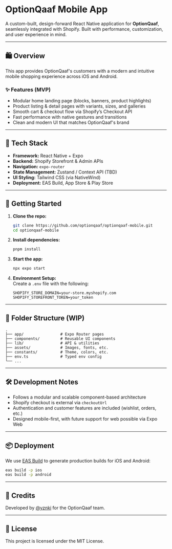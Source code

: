 # OptionQaaf Mobile App

A custom-built, design-forward React Native application for **OptionQaaf**, seamlessly integrated with Shopify. Built with performance, customization, and user experience in mind.

---

## 🛍️ Overview

This app provides OptionQaaf's customers with a modern and intuitive mobile shopping experience across iOS and Android.

### ✨ Features (MVP)

- Modular home landing page (blocks, banners, product highlights)
- Product listing & detail pages with variants, sizes, and galleries
- Smooth cart & checkout flow via Shopify’s Checkout API
- Fast performance with native gestures and transitions
- Clean and modern UI that matches OptionQaaf's brand

---

## 📱 Tech Stack

- **Framework:** React Native + Expo
- **Backend:** Shopify Storefront & Admin APIs
- **Navigation:** `expo-router`
- **State Management:** Zustand / Context API (TBD)
- **UI Styling:** Tailwind CSS (via NativeWind)
- **Deployment:** EAS Build, App Store & Play Store

---

## 🚀 Getting Started

1. **Clone the repo:**

   ```bash
   git clone https://github.com/optionqaaf/optionqaaf-mobile.git
   cd optionqaaf-mobile
   ```

2. **Install dependencies:**

   ```bash
   pnpm install
   ```

3. **Start the app:**

   ```bash
   npx expo start
   ```

4. **Environment Setup:**  
   Create a `.env` file with the following:
   ```env
   SHOPIFY_STORE_DOMAIN=your-store.myshopify.com
   SHOPIFY_STOREFRONT_TOKEN=your_token
   ```

---

## 🧩 Folder Structure (WIP)

```
.
├── app/                # Expo Router pages
├── components/         # Reusable UI components
├── lib/                # API & utilities
├── assets/             # Images, fonts, etc.
├── constants/          # Theme, colors, etc.
├── env.ts              # Typed env config
└── ...
```

---

## 🛠️ Development Notes

- Follows a modular and scalable component-based architecture
- Shopify checkout is external via `checkoutUrl`
- Authentication and customer features are included (wishlist, orders, etc.)
- Designed mobile-first, with future support for web possible via Expo Web

---

## 📦 Deployment

We use [EAS Build](https://docs.expo.dev/eas/) to generate production builds for iOS and Android:

```bash
eas build -p ios
eas build -p android
```

---

## 🧠 Credits

Developed by [@yznki](https://github.com/yznki) for the OptionQaaf team.

---

## 📄 License

This project is licensed under the MIT License.
